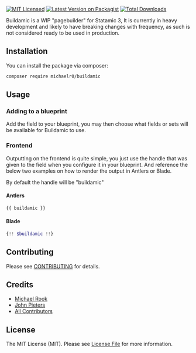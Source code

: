 [![MIT Licensed](https://img.shields.io/badge/license-MIT-brightgreen.svg?style=flat-square)](LICENSE.md)
[![Latest Version on Packagist](https://img.shields.io/packagist/v/michaelr0/buildamic.svg?style=flat-square)](https://packagist.org/packages/michaelr0/buildamic)
[![Total Downloads](https://img.shields.io/packagist/dt/michaelr0/buildamic.svg?style=flat-square)](https://packagist.org/packages/michaelr0/buildamic) 

Buildamic is a WIP "pagebuilder" for Statamic 3, It is currently in heavy development and likely to have breaking changes with frequency, as such is not considered ready to be used in production.

## Installation

You can install the package via composer:

```bash
composer require michaelr0/buildamic
```

## Usage

### Adding to a blueprint

Add the field to your blueprint, you may then choose what fields or sets will be available for Buildamic to use.

### Frontend
Outputting on the frontend is quite simple, you just use the handle that was given to the field when you configure it in your blueprint.
And reference the below two examples on how to render the output in Antlers or Blade.

By default the handle will be "buildamic"

#### Antlers
```php
{{ buildamic }}
```
#### Blade
```php
{!! $buildamic !!}
```

## Contributing

Please see [CONTRIBUTING](CONTRIBUTING.md) for details.

## Credits

- [Michael Rook](https://github.com/michaelr0)
- [John Pieters](https://github.com/sliver37)
- [All Contributors](../../contributors)

## License

The MIT License (MIT). Please see [License File](LICENSE.md) for more information.